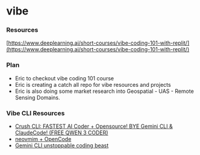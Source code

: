 # vibe
### Resources
[https://www.deeplearning.ai/short-courses/vibe-coding-101-with-replit/](https://www.deeplearning.ai/short-courses/vibe-coding-101-with-replit/)

### Plan 
- Eric to checkout vibe coding 101 course 
- Eric is creating a catch all repo for vibe resources and projects 
- Eric is also doing some market research into Geospatial - UAS - Remote Sensing Domains.

### Vibe CLI Resources
- [Crush CLI: FASTEST AI Coder + Opensource! BYE Gemini CLI & ClaudeCode! (FREE QWEN 3 CODER)](https://youtu.be/kH8NFQ7TkiU?si=Az9Om19lkgbaRY0E)
- [neovmim + OpenCode](https://youtu.be/3szpSiGjBkQ?si=0Jy28ZXPlLt1KgqT)
- [Gemini CLI unstoppable coding beast](https://youtu.be/YAy7kd5Nqm0?si=gUduwvRdTa13SOoI)

